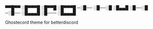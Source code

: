 
▀▀█▀▀ ░█▀▀▀█ ░█▀▀█ ░█▀▀▀█ 
─░█── ░█──░█ ░█▄▄█ ░█──░█ 
─░█── ░█▄▄▄█ ░█─── ░█▄▄▄█


Ghostecord theme for betterdiscord
